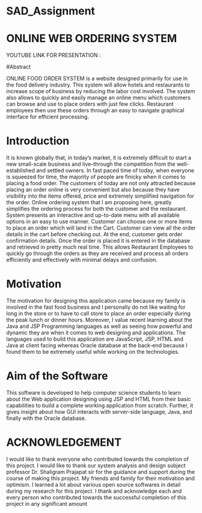 # SAD_Assignment
# ONLINE WEB ORDERING SYSTEM 

YOUTUBE LINK FOR PRESENTATION : 

#Abstract

ONLINE FOOD ORDER SYSTEM is a website designed primarily for use in the food delivery
industry. This system will allow hotels and restaurants to increase scope of business by reducing the labor
cost involved. The system also allows to quickly and easily manage an online menu which customers can
browse and use to place orders with just few clicks. Restaurant employees then use these orders through an
easy to navigate graphical interface for efficient processing.

# Introduction

It is known globally that, in today’s market, it is extremely difficult to start a new small-scale
business and live-through the competition from the well-established and settled owners. In fast paced time
of today, when everyone is squeezed for time, the majority of people are finicky when it comes to placing a
food order. The customers of today are not only attracted because placing an order online is very
convenient but also because they have visibility into the items offered, price and extremely simplified
navigation for the order.
Online ordering system that I am proposing here, greatly simplifies the ordering process for both
the customer and the restaurant. System presents an interactive and up-to-date menu with all available
options in an easy to use manner. Customer can choose one or more items to place an order which will land
in the Cart. Customer can view all the order details in the cart before checking out. At the end, customer
gets order confirmation details. Once the order is placed it is entered in the database and retrieved in pretty
much real time. This allows Restaurant Employees to quickly go through the orders as they are received
and process all orders efficiently and effectively with minimal delays and confusion.

# Motivation

The motivation for designing this application came because my family is involved in the fast food
business and I personally do not like waiting for long in the store or to have to call store to place an order
especially during the peak lunch or dinner hours. Moreover, I value recent learning about the Java and JSP
Programming languages as well as seeing how powerful and dynamic they are when it comes to web
designing and applications. The languages used to build this application are JavaScript, JSP, HTML and
Java at client facing whereas Oracle database at the back-end because I found them to be extremely useful
while working on the technologies.

# Aim of the Software

This software is developed to help computer science students to learn about the Web application
designing using JSP and HTML from their basic capabilities to build a complete working application from scratch. Further, it gives insight about how GUI interacts with server-side language, Java, and finally with
the Oracle database.

# ACKNOWLEDGEMENT

I would like to thank everyone who contributed towards the 
completion of this project. I would like to thank our system analysis 
and design subject professor Dr. Shaligram Prajapat sir for the 
guidance and support during the course of making this project. My 
friends and family for their motivation and optimism. I learned a lot 
about various open source softwares in detail during my research for 
this project.
I thank and acknowledge each and every person who contributed 
towards the successful completion of this project in any significant 
amount
